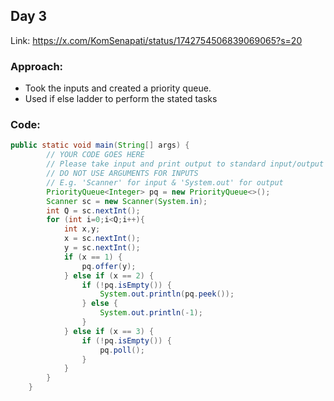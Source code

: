 ## Day 3

Link: https://x.com/KomSenapati/status/1742754506839069065?s=20

### Approach:

- Took the inputs and created a priority queue.
- Used if else ladder to perform the stated tasks

### Code:

```java
public static void main(String[] args) {
        // YOUR CODE GOES HERE
        // Please take input and print output to standard input/output (stdin/stdout)
        // DO NOT USE ARGUMENTS FOR INPUTS
        // E.g. 'Scanner' for input & 'System.out' for output
        PriorityQueue<Integer> pq = new PriorityQueue<>(); 
        Scanner sc = new Scanner(System.in);
        int Q = sc.nextInt();
        for (int i=0;i<Q;i++){
            int x,y;
            x = sc.nextInt();
            y = sc.nextInt();
            if (x == 1) {
                pq.offer(y);
            } else if (x == 2) {
                if (!pq.isEmpty()) {
                    System.out.println(pq.peek());
                } else {
                    System.out.println(-1);
                }
            } else if (x == 3) {
                if (!pq.isEmpty()) {
                    pq.poll();
                }
            }
        }
    }
```
